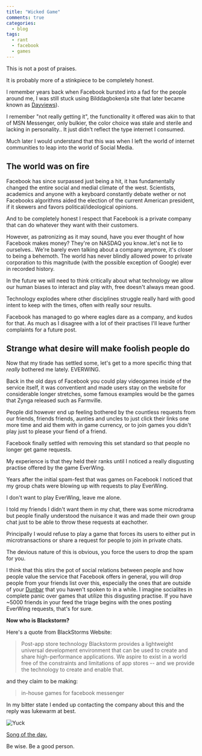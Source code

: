 ```yaml
---
title: "Wicked Game"
comments: true
categories:
  - blog
tags:
  - rant
  - facebook
  - games 
---
```


This is not a post of praises.

It is probably more of a stinkpiece to be completely honest.

I remember years back when Facebook bursted into a fad for the people around me, I was still stuck using Bilddagboken(a site that later became known as [Dayviews](http://dayviews.com/)).

I remember "not really getting it", the functionality it offered was akin to that of MSN Messenger, only bulkier, the color choice was stale and sterile and lacking in personality.. It just didn't reflect the type internet I consumed.

Much later I would understand that this was when I left the world of internet communities to leap into the world of Social Media.

## The world was on fire

Facebook has since surpassed just being a hit, it has fundamentally changed the entire social and medial climate of the west. Scientists, academics and anyone with a keyboard constantly debate wether or not Facebooks algorithms aided the election of the current American president, if it skewers and favors political/ideological opinions.

And to be completely honest I respect that Facebook is a private company that can do whatever they want with their customers.

However, as patronizing as it may sound, have you ever thought of how Facebook makes money?
They're on NASDAQ you know..let's not lie to ourselves.. We're barely even talking about a company anymore, it's closer to being a behemoth.
The world has never blindly allowed power to private corporation to this magnitude (with the possible exception of Google) ever in recorded history.

In the future we will need to think critically about what technology we allow our human biases to interact and play with, free doesn't always mean good.

Technology explodes where other disciplines struggle really hard with good intent to keep with the times, often with really sour results.

Facebook has managed to go where eagles dare as a company, and kudos for that.
As much as I disagree with a lot of their practises I'll leave further complaints for a future post.

## Strange what desire will make foolish people do

Now that my tirade has settled some, let's get to a more specific thing that _really_ bothered me lately. EVERWING.

Back in the old days of Facebook you could play videogames inside of the service itself, it was conventient and made users stay on the website for considerable longer stretches, some famous examples would be the games that Zynga released such as Farmville.

People did however end up feeling bothered by the countless requests from our friends, friends friends, aunties and uncles to just click their links one more time and aid them with in game currency, or to join games you didn't play just to please your fiend of a friend.

Facebook finally settled with removing this set standard so that people no longer get game requests.

My experience is that they held their ranks until I noticed a really disgusting practise offered by the game EverWing.

Years after the initial spam-fest that was games on Facebook I noticed that my group chats were blowing up with requests to play EverWing.

I don't want to play EverWing, leave me alone.

I told my friends I didn't want them in my chat, there was some microdrama but people finally understood the nuisance it was and made their own group chat just to be able to throw these requests at eachother.

Principally I would refuse to play a game that forces its users to either put in microtransactions or share a request for people to join in private chats.

The devious nature of this is obvious, you force the users to drop the spam for you.

I think that this stirs the pot of social relations between people and how people value the service that Facebook offers in general, you will drop people from your friends list over this, especially the ones that are outside of your [Dunbar](https://en.wikipedia.org/wiki/Dunbar%27s_number) that you haven't spoken to in a while. I imagine socialites in complete panic over games that utilize this disgusting practise. If you have ~5000 friends in your feed the triage begins with the ones posting EverWing requests, that's for sure.  

<strong>Now who is Blackstorm?</strong>

Here's a quote from BlackStorms Website:
> Post-app store technology
> Blackstorm provides a lightweight universal development environment that can be used to create and share high-performance applications. We aspire to exist in a world free of the constraints and limitations of app stores -- and we provide the technology to create and enable that.

and they claim to be making:

> in-house games for facebook messenger

In my bitter state I ended up contacting the company about this and the reply was lukewarm at best.

![Yuck](https://i.imgur.com/SFKhlA3.png)

[Song of the day.](https://open.spotify.com/track/390AWnOn2rfe9FzQjYmxIH)

Be wise.
Be a good person.

